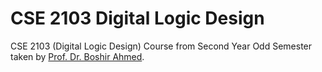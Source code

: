# CSE 2103 Digital Logic Design
CSE 2103 (Digital Logic Design) Course from Second Year Odd Semester taken by [Prof. Dr. Boshir Ahmed](https://www.ruet.ac.bd/boshir).
